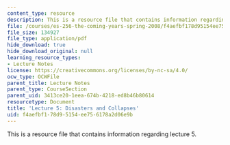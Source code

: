 ```yaml
---
content_type: resource
description: This is a resource file that contains information regarding lecture 5.
file: /courses/es-256-the-coming-years-spring-2008/f4aefbf178d95154ee756178a2d06e9b_MITES_256S08_Lec05.pdf
file_size: 134927
file_type: application/pdf
hide_download: true
hide_download_original: null
learning_resource_types:
- Lecture Notes
license: https://creativecommons.org/licenses/by-nc-sa/4.0/
ocw_type: OCWFile
parent_title: Lecture Notes
parent_type: CourseSection
parent_uid: 3413ce20-1eea-674b-4218-ed8b46b80614
resourcetype: Document
title: 'Lecture 5: Disasters and Collapses'
uid: f4aefbf1-78d9-5154-ee75-6178a2d06e9b
---
```

This is a resource file that contains information regarding lecture 5.